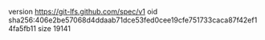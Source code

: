 version https://git-lfs.github.com/spec/v1
oid sha256:406e2be57068d4ddaab71dce53fed0cee19cfe751733caca87f42ef14fa5fb11
size 19141
